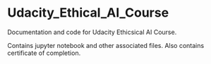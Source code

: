 # Udacity_Ethical_AI_Course
Documentation and code for Udacity Ethicsical AI Course. 

Contains jupyter notebook and other associated files. Also contains certificate of completion. 
